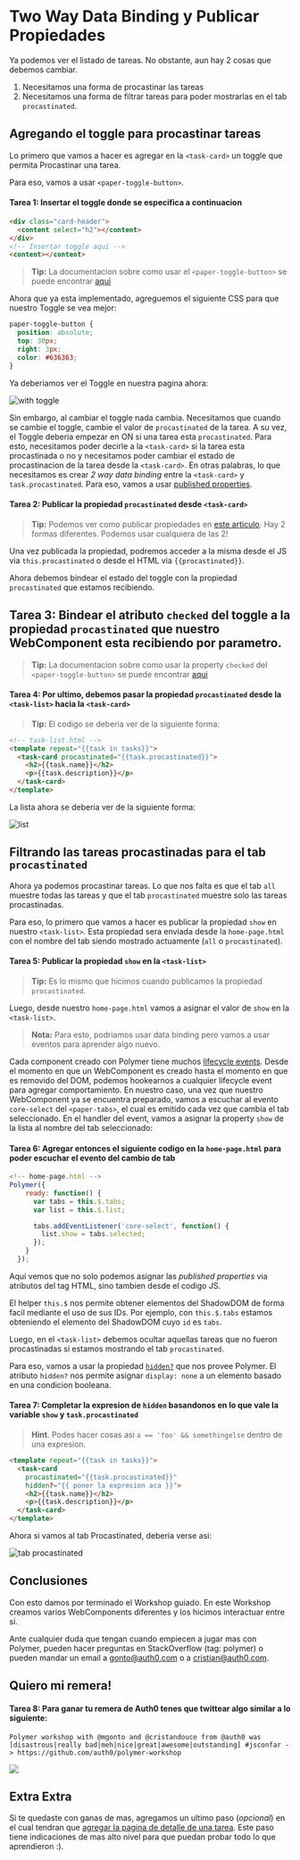 # Two Way Data Binding y Publicar Propiedades

Ya podemos ver el listado de tareas. No obstante, aun hay 2 cosas que debemos cambiar.

1. Necesitamos una forma de procastinar las tareas
1. Necesitamos una forma de filtrar tareas para poder mostrarlas en el tab `procastinated`.

## Agregando el toggle para procastinar tareas

Lo primero que vamos a hacer es agregar en la `<task-card>` un toggle que permita Procastinar una tarea. 

Para eso, vamos a usar `<paper-toggle-button>`.

#### Tarea 1: Insertar el toggle donde se especifica a continuacion

````html
<div class="card-header">
  <content select="h2"></content>
</div>
<!-- Insertar toggle aqui -->
<content></content>
````
> **Tip:** La documentacion sobre como usar el `<paper-toggle-button>` se puede encontrar [aqui](https://www.polymer-project.org/docs/elements/paper-elements.html#paper-toggle-button)

Ahora que ya esta implementado, agreguemos el siguiente CSS para que nuestro Toggle se vea mejor:

````css
paper-toggle-button {
  position: absolute;
  top: 30px;
  right: 3px;
  color: #636363;
}
````

Ya deberiamos ver el Toggle en nuestra pagina ahora:

![with toggle](https://cloudup.com/c4rqhjg4efP+)

Sin embargo, al cambiar el toggle nada cambia. Necesitamos que cuando se cambie el toggle, cambie el valor de `procastinated` de la tarea. A su vez, el Toggle deberia empezar en ON si una tarea esta `procastinated`. Para esto, necesitamos poder decirle a la `<task-card>` si la tarea esta procastinada o no y necesitamos poder cambiar el estado de procastinacion de la tarea desde la `<task-card>`. En otras palabras, lo que necesitamos es crear  _2 way data binding_ entre la `<task-card>` y `task.procastinated`. Para eso, vamos a usar [published properties](https://www.polymer-project.org/docs/polymer/polymer.html#published-properties).

#### Tarea 2: Publicar la propiedad `procastinated` desde `<task-card>`

> **Tip:** Podemos ver como publicar propiedades en [este articulo](https://www.polymer-project.org/docs/polymer/polymer.html#published-properties). Hay 2 formas diferentes. Podemos usar cualquiera de las 2!

Una vez publicada la propiedad, podremos acceder a la misma desde el JS via `this.procastinated` o desde el HTML via `{{procastinated}}`.

Ahora debemos bindear el estado del toggle con la propiedad `procastinated` que estamos recibiendo.

## Tarea 3: Bindear el atributo `checked` del toggle a la propiedad `procastinated` que nuestro WebComponent esta recibiendo por parametro.

> **Tip:** La documentacion sobre como usar la property `checked` del `<paper-toggle-button>` se puede encontrar [aqui](https://www.polymer-project.org/docs/elements/paper-elements.html#paper-toggle-button)

#### Tarea 4: Por ultimo, debemos pasar la propiedad `procastinated` desde la `<task-list>` hacia la `<task-card>`

> **Tip:** El codigo se deberia ver de la siguiente forma:

````html
<!-- task-list.html -->
<template repeat="{{task in tasks}}">
  <task-card procastinated="{{task.procastinated}}">
    <h2>{{task.name}}</h2>
    <p>{{task.description}}</p>
  </task-card>
</template>
````

La lista ahora se deberia ver de la siguiente forma:

![list](https://cloudup.com/cYBm3FwELEm+)

## Filtrando las tareas procastinadas para el tab `procastinated`

Ahora ya podemos procastinar tareas. Lo que nos falta es que el tab `all` muestre todas las tareas y que el tab `procastinated` muestre solo las tareas procastinadas.

Para eso, lo primero que vamos a hacer es publicar la propiedad `show` en nuestro `<task-list>`. Esta propiedad sera enviada desde la `home-page.html` con el nombre del tab siendo mostrado actuamente (`all` o `procastinated`).

#### Tarea 5: Publicar la propiedad `show` en la `<task-list>`

> **Tip:** Es lo mismo que hicimos cuando publicamos la propiedad `procastinated`.

Luego, desde nuestro `home-page.html` vamos a asignar el valor de `show` en la `<task-list>`. 

> **Nota:** Para esto, podriamos usar data binding pero vamos a usar eventos para aprender algo nuevo.

Cada component creado con Polymer tiene muchos [lifecycle events](https://www.polymer-project.org/docs/polymer/polymer.html#lifecyclemethods). Desde el momento en que un WebComponent es creado hasta el momento en que es removido del DOM, podemos hookearnos a cualquier lifecycle event para agregar comportamiento. En nuestro caso, una vez que nuestro WebComponent ya se encuentra preparado, vamos a escuchar al evento `core-select` del `<paper-tabs>`, el cual es emitido cada vez que cambia el tab seleccionado. En el handler del event, vamos a asignar la property `show` de la lista al nombre del tab seleccionado:

#### Tarea 6: Agregar entonces el siguiente codigo en la `home-page.html` para poder escuchar el evento del cambio de tab

````js
<!-- home-page.html -->
Polymer({
    ready: function() {
      var tabs = this.$.tabs;
      var list = this.$.list;

      tabs.addEventListener('core-select', function() {
        list.show = tabs.selected;
      });
    }
  });
````

Aqui vemos que no solo podemos asignar las _published properties_ via atributos del tag HTML, sino tambien desde el codigo JS.

El helper `this.$` nos permite obtener elementos del ShadowDOM de forma facil mediante el uso de sus IDs. Por ejemplo, con `this.$.tabs` estamos obteniendo el elemento del ShadowDOM cuyo `id` es `tabs`.

Luego, en el `<task-list>` debemos ocultar aquellas tareas que no fueron procastinadas si estamos mostrando el tab `procastinated`.

Para eso, vamos a usar la propiedad [`hidden?`](https://www.polymer-project.org/docs/polymer/layout-attrs.html#general-purpose-attributes) que nos provee Polymer. El atributo `hidden?` nos permite asignar `display: none` a un elemento basado en una condicion booleana.

#### Tarea 7: Completar la expresion de `hidden` basandonos en lo que vale la variable `show` y `task.procastinated`

> **Hint**. Podes hacer cosas asi `a == 'foo' && somethingelse` dentro de una expresion.

````html
<template repeat="{{task in tasks}}">
  <task-card 
    procastinated="{{task.procastinated}}"
    hidden?="{{ poner la expresion aca }}">
    <h2>{{task.name}}</h2>
    <p>{{task.description}}</p>
  </task-card>
</template>
````

Ahora si vamos al tab Procastinated, deberia verse asi:

![tab procastinated](https://cloudup.com/cLnhdzVtOz5+)

## Conclusiones

Con esto damos por terminado el Workshop guiado. En este Workshop creamos varios WebComponents diferentes y los hicimos interactuar entre si.

Ante cualquier duda que tengan cuando empiecen a jugar mas con Polymer, pueden hacer preguntas en StackOverflow (tag: polymer) o pueden mandar un email a [gonto@auth0.com](mailto:gonto@auth0.com) o a [cristian@auth0.com](mailto:cristian@auth0.com).

## Quiero mi remera!

#### Tarea 8: Para ganar tu remera de Auth0 tenes que twittear algo similar a lo siguiente:

```
Polymer workshop with @mgonto and @cristandouce from @auth0 was [disastrous|really bad|meh|nice|great|awesome|outstanding] #jsconfar -> https://github.com/auth0/polymer-workshop
```

<img src="https://cloudup.com/cY9IydCqcM2+">

## Extra Extra

Si te quedaste con ganas de mas, agregamos un ultimo paso (_opcional_) en el cual tendran que [agregar la pagina de detalle de una tarea](6-item-detail.md). Este paso tiene indicaciones de mas alto nivel para que puedan probar todo lo que aprendieron :).
